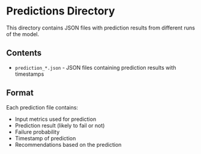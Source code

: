 # Predictions Directory

This directory contains JSON files with prediction results from different runs of the model.

## Contents

- `prediction_*.json` - JSON files containing prediction results with timestamps

## Format

Each prediction file contains:

- Input metrics used for prediction
- Prediction result (likely to fail or not)
- Failure probability
- Timestamp of prediction
- Recommendations based on the prediction
